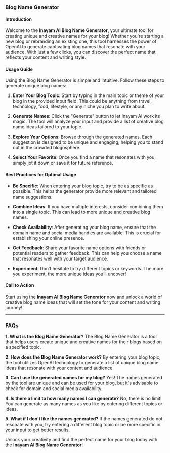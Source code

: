 ### Blog Name Generator

#### Introduction
Welcome to the **Inayam AI Blog Name Generator**, your ultimate tool for creating unique and creative names for your blog! Whether you're starting a new blog or rebranding an existing one, this tool harnesses the power of OpenAI to generate captivating blog names that resonate with your audience. With just a few clicks, you can discover the perfect name that reflects your content and writing style.

#### Usage Guide
Using the Blog Name Generator is simple and intuitive. Follow these steps to generate unique blog names:

1. **Enter Your Blog Topic**: Start by typing in the main topic or theme of your blog in the provided input field. This could be anything from travel, technology, food, lifestyle, or any niche you plan to write about.
   
2. **Generate Names**: Click the "Generate" button to let Inayam AI work its magic. The tool will analyze your input and provide a list of creative blog name ideas tailored to your topic.

3. **Explore Your Options**: Browse through the generated names. Each suggestion is designed to be unique and engaging, helping you to stand out in the crowded blogosphere.

4. **Select Your Favorite**: Once you find a name that resonates with you, simply jot it down or save it for future reference.

#### Best Practices for Optimal Usage
- **Be Specific**: When entering your blog topic, try to be as specific as possible. This helps the generator provide more relevant and tailored name suggestions.
  
- **Combine Ideas**: If you have multiple interests, consider combining them into a single topic. This can lead to more unique and creative blog names.

- **Check Availability**: After generating your blog name, ensure that the domain name and social media handles are available. This is crucial for establishing your online presence.

- **Get Feedback**: Share your favorite name options with friends or potential readers to gather feedback. This can help you choose a name that resonates well with your target audience.

- **Experiment**: Don’t hesitate to try different topics or keywords. The more you experiment, the more unique ideas you’ll uncover!

#### Call to Action
Start using the **Inayam AI Blog Name Generator** now and unlock a world of creative blog name ideas that will set the tone for your content and writing journey!

---

### FAQs

**1. What is the Blog Name Generator?**
The Blog Name Generator is a tool that helps users create unique and creative names for their blogs based on a specified topic.

**2. How does the Blog Name Generator work?**
By entering your blog topic, the tool utilizes OpenAI technology to generate a list of unique blog name ideas that resonate with your content and audience.

**3. Can I use the generated names for my blog?**
Yes! The names generated by the tool are unique and can be used for your blog, but it's advisable to check for domain and social media availability.

**4. Is there a limit to how many names I can generate?**
No, there is no limit! You can generate as many names as you like by entering different topics or ideas.

**5. What if I don’t like the names generated?**
If the names generated do not resonate with you, try entering a different blog topic or be more specific in your input to get better results.

Unlock your creativity and find the perfect name for your blog today with the **Inayam AI Blog Name Generator**!